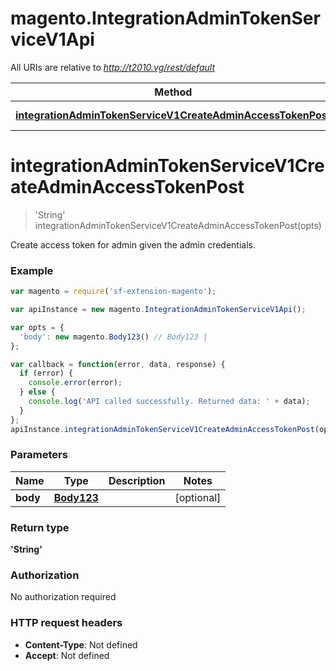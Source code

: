 # magento.IntegrationAdminTokenServiceV1Api

All URIs are relative to *http://t2010.vg/rest/default*

Method | HTTP request | Description
------------- | ------------- | -------------
[**integrationAdminTokenServiceV1CreateAdminAccessTokenPost**](IntegrationAdminTokenServiceV1Api.md#integrationAdminTokenServiceV1CreateAdminAccessTokenPost) | **POST** /V1/integration/admin/token | 


<a name="integrationAdminTokenServiceV1CreateAdminAccessTokenPost"></a>
# **integrationAdminTokenServiceV1CreateAdminAccessTokenPost**
> &#39;String&#39; integrationAdminTokenServiceV1CreateAdminAccessTokenPost(opts)



Create access token for admin given the admin credentials.

### Example
```javascript
var magento = require('sf-extension-magento');

var apiInstance = new magento.IntegrationAdminTokenServiceV1Api();

var opts = { 
  'body': new magento.Body123() // Body123 | 
};

var callback = function(error, data, response) {
  if (error) {
    console.error(error);
  } else {
    console.log('API called successfully. Returned data: ' + data);
  }
};
apiInstance.integrationAdminTokenServiceV1CreateAdminAccessTokenPost(opts, callback);
```

### Parameters

Name | Type | Description  | Notes
------------- | ------------- | ------------- | -------------
 **body** | [**Body123**](Body123.md)|  | [optional] 

### Return type

**&#39;String&#39;**

### Authorization

No authorization required

### HTTP request headers

 - **Content-Type**: Not defined
 - **Accept**: Not defined

